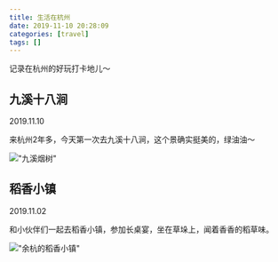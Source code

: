 ```yaml
---
title: 生活在杭州
date: 2019-11-10 20:28:09
categories: [travel]
tags: []
---
```


记录在杭州的好玩打卡地儿～

## 九溪十八涧

2019.11.10

来杭州2年多，今天第一次去九溪十八涧，这个景确实挺美的，绿油油～

!["九溪烟树"](//wyy-static.oss-cn-guangzhou.aliyuncs.com/xx/jiuxi.jpg)

## 稻香小镇

2019.11.02

和小伙伴们一起去稻香小镇，参加长桌宴，坐在草垛上，闻着香香的稻草味。

!["余杭的稻香小镇"](//wyy-static.oss-cn-guangzhou.aliyuncs.com/xx/town_of_wheat.JPG)

